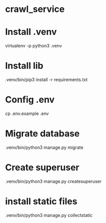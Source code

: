 # crawl_service
# Install .venv
virtualenv -p python3 .venv

# Install lib
.venv/bin/pip3 install -r requirements.txt

# Config .env
cp .env.example .env

# Migrate database
.venv/bin/python3 manage.py migrate

# Create superuser
.venv/bin/python3 manage.py createsuperuser

# install static files
.venv/bin/python3 manage.py collectstatic

